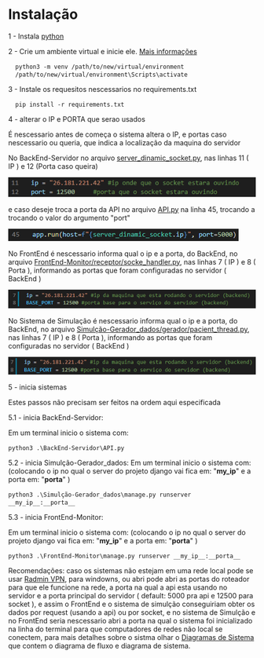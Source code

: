 # Instalação #
1 - Instala [python](https://www.python.org/)
  
2 - Crie um ambiente virtual e inicie ele. [Mais informações](https://docs.python.org/3/library/venv.html)
  
      python3 -m venv /path/to/new/virtual/environment
      /path/to/new/virtual/environment\Scripts\activate

    
3 - Instale os requesitos nescessarios no requirements.txt
  
      pip install -r requirements.txt
4 - alterar o IP e PORTA que serao usados    

É nescessario antes de começa o sistema altera o IP, e portas caso nescessario ou queria, que indica a localização da maquina do servidor
  

No BackEnd-Servidor no arquivo [server_dinamic_socket.py](https://github.com/denielfer/pbl-conectvidade-problema1/blob/main/BackEnd-Servidor/server_dinamic_socket.py), nas linhas 11 ( IP ) e 12 (Porta caso queira)

![Alt Text](imagens/ip_porta_API.png)

e caso deseje troca a porta da API no arquivo [API.py](https://github.com/denielfer/pbl-conectvidade-problema1/blob/main/BackEnd-Servidor/API.py) na linha 45, trocando a trocando o valor do argumento "port"

![Alt Text](imagens/ip_porta_backend.png)

No FrontEnd é nescessario informa qual o ip e a porta, do BackEnd, no arquivo [FrontEnd-Monitor/receptor/socke_handler.py](https://github.com/denielfer/pbl-conectvidade-problema1/blob/main/FrontEnd-Monitor/receptor/socke_handler.py), nas linhas 7 ( IP ) e 8 ( Porta ), informando as portas que foram configuradas no servidor ( BackEnd )

![Alt Text](imagens/ip_porta_frontend.png)

No Sistema de Simulação é nescessario informa qual o ip e a porta, do BackEnd, no arquivo [Simulção-Gerador_dados/gerador/pacient_thread.py](https://github.com/denielfer/pbl-conectvidade-problema1/blob/main/Simul%C3%A7%C3%A3o-Gerador_dados/gerador/pacient_thread.py), nas linhas 7 ( IP ) e 8 ( Porta ), informando as portas que foram configuradas no servidor ( BackEnd )

![Alt Text](imagens/ip_porta_gerador.png)
  
5 - inicia sistemas

 Estes passos não precisam ser feitos na ordem aqui especificada
   
5.1 - inicia BackEnd-Servidor:
    
 Em um terminal inicio o sistema com:
      
    python3 .\BackEnd-Servidor\API.py

5.2 - inicia Simulção-Gerador_dados:
 Em um terminal inicio o sistema com: (colocando o ip no qual o server do projeto django vai fica em: "__my_ip__" e a porta em: "__porta__" )
    
    python3 .\Simulção-Gerador_dados\manage.py runserver __my_ip__:__porta__
   
      
5.3 - inicia FrontEnd-Monitor:
    
 Em um terminal inicio o sistema com: (colocando o ip no qual o server do projeto django vai fica em: "__my_ip__" e a porta em: "__porta__" )
    
    python3 .\FrontEnd-Monitor\manage.py runserver __my_ip__:__porta__
    
Recomendações: caso os sistemas não estejam em uma rede local pode se usar [Radmin VPN](https://www.radmin-vpn.com/br/), para windowns, ou abri pode abri as portas do roteador para que ele funcione na rede, a porta na qual a api esta usando no servidor e a porta principal do servidor ( default: 5000 pra api e 12500 para socket ), e assim o FrontEnd e o sistema de simulção conseguiriam obter os dados por request (usando a api) ou por socket, e no sistema de Simulção e no FrontEnd seria nescessario abri a porta na qual o sistema foi inicializado na linha do terminal para que computadores de redes não local se conectem, para mais detalhes sobre o sistma olhar o [Diagramas de Sistema](https://github.com/denielfer/pbl-conectvidade-problema1/blob/main/Diagramas%20do%20sistema.png) que contem o diagrama de fluxo e diagrama de sistema.
